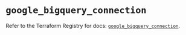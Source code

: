# `google_bigquery_connection`

Refer to the Terraform Registry for docs: [`google_bigquery_connection`](https://registry.terraform.io/providers/hashicorp/google/6.23.0/docs/resources/bigquery_connection).
